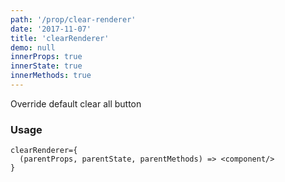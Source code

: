 ```yaml
---
path: '/prop/clear-renderer'
date: '2017-11-07'
title: 'clearRenderer'
demo: null
innerProps: true
innerState: true
innerMethods: true
---
```


Override default clear all button

### Usage

```
clearRenderer={
  (parentProps, parentState, parentMethods) => <component/>
}
```
